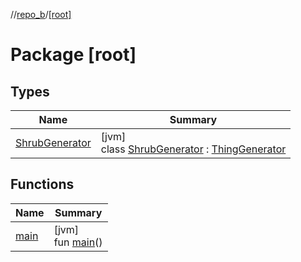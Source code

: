 //[repo_b](../../index.md)/[[root]](index.md)

# Package [root]

## Types

| Name | Summary |
|---|---|
| [ShrubGenerator](-shrub-generator/index.md) | [jvm]<br>class [ShrubGenerator](-shrub-generator/index.md) : [ThingGenerator](https://kggilmer.github.io/repo_a/repo_a/[root]/-thing-generator/index.md) |

## Functions

| Name | Summary |
|---|---|
| [main](main.md) | [jvm]<br>fun [main](main.md)() |
